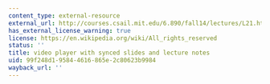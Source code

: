 ```yaml
---
content_type: external-resource
external_url: http://courses.csail.mit.edu/6.890/fall14/lectures/L21.html
has_external_license_warning: true
license: https://en.wikipedia.org/wiki/All_rights_reserved
status: ''
title: video player with synced slides and lecture notes
uid: 99f248d1-9584-4616-865e-2c80623b9984
wayback_url: ''
---
```

